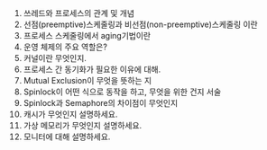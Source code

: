 1. 쓰레드와 프로세스의 관계 및 개념
2. 선점(preemptive)스케줄링과 비선점(non-preemptive)스케줄링 이란
3. 프로세스 스케줄링에서 aging기법이란
4. 운영 체제의 주요 역할은?
5. 커널이란 무엇인지.
6. 프로세스 간 동기화가 필요한 이유에 대해.
7. Mutual Exclusion이 무엇을 뜻하는 지
8. Spinlock이 어떤 식으로 동작을 하고, 무엇을 위한 건지 서술
9. Spinlock과 Semaphore의 차이점이 무엇인지
10. 캐시가 무엇인지 설명하세요.
11. 가상 메모리가 무엇인지 설명하세요.
12. 모니터에 대해 설명하세요.
